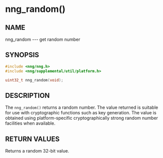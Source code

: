 # nng_random()

## NAME

nng_random --- get random number

## SYNOPSIS

```c
#include <nng/nng.h>
#include <nng/supplemental/util/platform.h>

uint32_t nng_random(void);
```

## DESCRIPTION

The `nng_random()` returns a random number.
The value returned is suitable for use with cryptographic functions such as
key generation.
The value is obtained using platform-specific cryptographically strong random
number facilities when available.

## RETURN VALUES

Returns a random 32-bit value.
